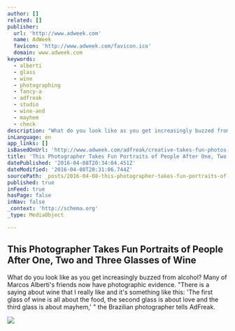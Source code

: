 ```yaml
---
author: []
related: []
publisher:
  url: 'http://www.adweek.com'
  name: AdWeek
  favicon: 'http://www.adweek.com/favicon.ico'
  domain: www.adweek.com
keywords:
  - alberti
  - glass
  - wine
  - photographing
  - fancy-a
  - adfreak
  - studio
  - wine-and
  - mayhem
  - check
description: "What do you look like as you get increasingly buzzed from alcohol? Many of Marcos Alberti's friends now have photographic evidence. \"There is a saying about wine that I really like and it's something like this: 'The first glass of wine is all about the food, the second glass is about love and the third glass is about mayhem,' \" the Brazilian photographer tells AdFreak."
inLanguage: en
app_links: []
isBasedOnUrl: 'http://www.adweek.com/adfreak/creative-takes-fun-photos-people-after-one-two-and-three-glasses-wine-170673'
title: 'This Photographer Takes Fun Portraits of People After One, Two and Three Glasses of Wine'
datePublished: '2016-04-08T20:34:04.451Z'
dateModified: '2016-04-08T20:31:06.744Z'
sourcePath: _posts/2016-04-08-this-photographer-takes-fun-portraits-of-people-after-one-t.md
published: true
inFeed: true
hasPage: false
inNav: false
_context: 'http://schema.org'
_type: MediaObject

---
```

<article style=""><h1>This Photographer Takes Fun Portraits of People After One, Two and Three Glasses of Wine</h1><p>What do you look like as you get increasingly buzzed from alcohol? Many of Marcos Alberti's friends now have photographic evidence. "There is a saying about wine that I really like and it's something like this: 'The first glass of wine is all about the food, the second glass is about love and the third glass is about mayhem,' " the Brazilian photographer tells AdFreak.</p><img src="http://www.adweek.com/files/2016_Apr/alberti01.jpg" /></article>